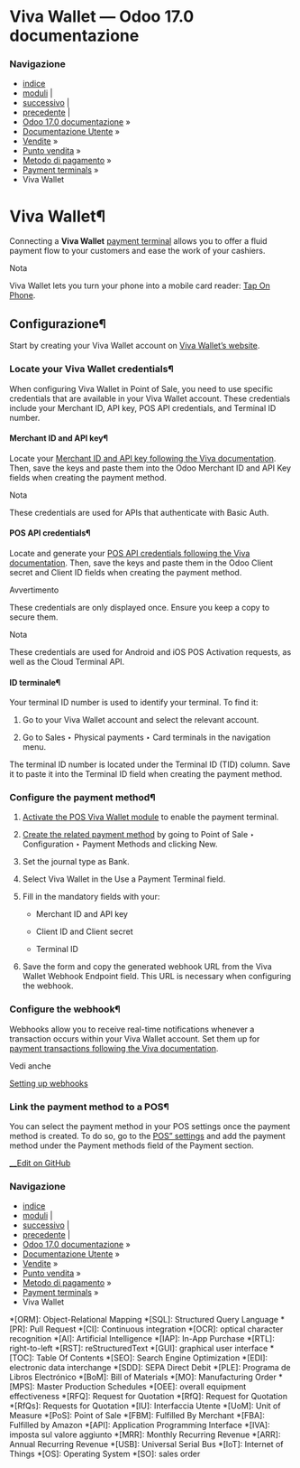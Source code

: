# Viva Wallet — Odoo 17.0 documentazione

### Navigazione

  * [indice](../../../../../genindex.html "Indice generale")
  * [moduli](../../../../../py-modindex.html "Indice del modulo Python") |
  * [successivo](worldline.html "Worldline") |
  * [precedente](vantiv.html "Vantiv") |
  * [Odoo 17.0 documentazione](../../../../../index-2.html) »
  * [Documentazione Utente](../../../../../applications.html) »
  * [Vendite](../../../../sales.html) »
  * [Punto vendita](../../../point_of_sale.html) »
  * [Metodo di pagamento](../../payment_methods.html) »
  * [Payment terminals](../terminals.html) »
  * Viva Wallet



# Viva Wallet¶

Connecting a **Viva Wallet** [payment terminal](../terminals.html) allows you to offer a fluid payment flow to your customers and ease the work of your cashiers.

Nota

Viva Wallet lets you turn your phone into a mobile card reader: [Tap On Phone](https://www.vivawallet.com/gb_en/blog-tap-on-phone-gb).

## Configurazione¶

Start by creating your Viva Wallet account on [Viva Wallet’s website](https://www.vivawallet.com/).

### Locate your Viva Wallet credentials¶

When configuring Viva Wallet in Point of Sale, you need to use specific credentials that are available in your Viva Wallet account. These credentials include your Merchant ID, API key, POS API credentials, and Terminal ID number.

#### Merchant ID and API key¶

Locate your [Merchant ID and API key following the Viva documentation](https://developer.vivawallet.com/getting-started/find-your-account-credentials/merchant-id-and-api-key/). Then, save the keys and paste them into the Odoo Merchant ID and API Key fields when creating the payment method.

Nota

These credentials are used for APIs that authenticate with Basic Auth.

#### POS API credentials¶

Locate and generate your [POS API credentials following the Viva documentation](https://developer.vivawallet.com/getting-started/find-your-account-credentials/pos-api-credentials/). Then, save the keys and paste them in the Odoo Client secret and Client ID fields when creating the payment method.

Avvertimento

These credentials are only displayed once. Ensure you keep a copy to secure them.

Nota

These credentials are used for Android and iOS POS Activation requests, as well as the Cloud Terminal API.

#### ID terminale¶

Your terminal ID number is used to identify your terminal. To find it:

  1. Go to your Viva Wallet account and select the relevant account.

  2. Go to Sales ‣ Physical payments ‣ Card terminals in the navigation menu.




The terminal ID number is located under the Terminal ID (TID) column. Save it to paste it into the Terminal ID field when creating the payment method.

### Configure the payment method¶

  1. [Activate the POS Viva Wallet module](../../../../general/apps_modules.html) to enable the payment terminal.

  2. [Create the related payment method](../../payment_methods.html) by going to Point of Sale ‣ Configuration ‣ Payment Methods and clicking New.

  3. Set the journal type as Bank.

  4. Select Viva Wallet in the Use a Payment Terminal field.

  5. Fill in the mandatory fields with your:

     * Merchant ID and API key

     * Client ID and Client secret

     * Terminal ID

  6. Save the form and copy the generated webhook URL from the Viva Wallet Webhook Endpoint field. This URL is necessary when configuring the webhook.




### Configure the webhook¶

Webhooks allow you to receive real-time notifications whenever a transaction occurs within your Viva Wallet account. Set them up for [payment transactions following the Viva documentation](https://developer.vivawallet.com/webhooks-for-payments/transaction-payment-created/).

Vedi anche

[Setting up webhooks](https://developer.viva.com/webhooks-for-payments/#setting-up-webhooks)

### Link the payment method to a POS¶

You can select the payment method in your POS settings once the payment method is created. To do so, go to the [POS” settings](../../configuration.html#configuration-settings) and add the payment method under the Payment methods field of the Payment section.

[ __Edit on GitHub](https://github.com/odoo/documentation/edit/17.0/content/applications/sales/point_of_sale/payment_methods/terminals/viva_wallet.rst)

### Navigazione

  * [indice](../../../../../genindex.html "Indice generale")
  * [moduli](../../../../../py-modindex.html "Indice del modulo Python") |
  * [successivo](worldline.html "Worldline") |
  * [precedente](vantiv.html "Vantiv") |
  * [Odoo 17.0 documentazione](../../../../../index-2.html) »
  * [Documentazione Utente](../../../../../applications.html) »
  * [Vendite](../../../../sales.html) »
  * [Punto vendita](../../../point_of_sale.html) »
  * [Metodo di pagamento](../../payment_methods.html) »
  * [Payment terminals](../terminals.html) »
  * Viva Wallet


  *[ORM]: Object-Relational Mapping
  *[SQL]: Structured Query Language
  *[PR]: Pull Request
  *[CI]: Continuous integration
  *[OCR]: optical character recognition
  *[AI]: Artificial Intelligence
  *[IAP]: In-App Purchase
  *[RTL]: right-to-left
  *[RST]: reStructuredText
  *[GUI]: graphical user interface
  *[TOC]: Table Of Contents
  *[SEO]: Search Engine Optimization
  *[EDI]: electronic data interchange
  *[SDD]: SEPA Direct Debit
  *[PLE]: Programa de Libros Electrónico
  *[BoM]: Bill of Materials
  *[MO]: Manufacturing Order
  *[MPS]: Master Production Schedules
  *[OEE]: overall equipment effectiveness
  *[RFQ]: Request for Quotation
  *[RfQ]: Request for Quotation
  *[RfQs]: Requests for Quotation
  *[IU]: Interfaccia Utente
  *[UoM]: Unit of Measure
  *[PoS]: Point of Sale
  *[FBM]: Fulfilled By Merchant
  *[FBA]: Fulfilled by Amazon
  *[API]: Application Programming Interface
  *[IVA]: imposta sul valore aggiunto
  *[MRR]: Monthly Recurring Revenue
  *[ARR]: Annual Recurring Revenue
  *[USB]: Universal Serial Bus
  *[IoT]: Internet of Things
  *[OS]: Operating System
  *[SO]: sales order